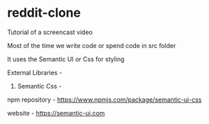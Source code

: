 # reddit-clone
Tutorial of  a screencast video 



Most of the time we write code or spend code in src folder





It uses the Semantic UI or Css for styling 


External Libraries -

1) Semantic Css  -

npm repository - https://www.npmjs.com/package/semantic-ui-css


website - https://semantic-ui.com
